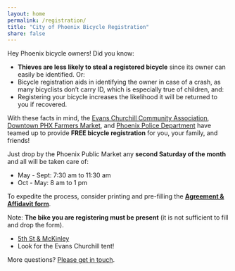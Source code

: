 ```yaml
---
layout: home
permalink: /registration/
title: "City of Phoenix Bicycle Registration"
share: false
---
```


Hey Phoenix bicycle owners! Did you know:

* **Thieves are less likely to steal a registered bicycle** since its owner can easily be identified. Or:
* Bicycle registration aids in identifying the owner in case of a crash, as many bicyclists don’t carry ID, which is especially true of children, and:
* Registering your bicycle increases the likelihood it will be returned to you if recovered.

With these facts in mind, the [Evans Churchill Community Association](https://evanschurchill.org/), [Downtown PHX Farmers Market](https://downtownphoenixfarmersmarket.org), and [Phoenix Police Department](https://www.phoenix.gov/police) have teamed up to provide **FREE bicycle registration** for you, your family, and friends!

Just drop by the Phoenix Public Market any **second Saturday of the month** and all will be taken care of:

* May - Sept: 7:30 am to 11:30 am
* Oct - May: 8 am to 1 pm

To expedite the process, consider printing and pre-filling the [**Agreement & Affidavit form**](/resources/registration.pdf).

Note: **The bike you are registering must be present** (it is not sufficient to fill and drop the form).

* [5th St & McKinley](https://g.page/dtphxfarmersmarket?share)
* Look for the Evans Churchill tent!



More questions? [Please get in touch](https://www.phoenixspokespeople.org/contact/).
